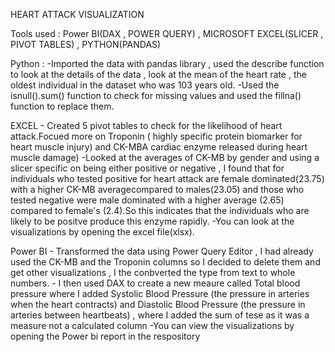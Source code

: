 HEART ATTACK VISUALIZATION

Tools used : Power BI(DAX , POWER QUERY) , MICROSOFT EXCEL(SLICER , PIVOT TABLES) , PYTHON(PANDAS)

Python :  -Imported the data with pandas library , used the describe function to look at the details of the data , look at the mean of the heart rate , the oldest individual in the dataset who was 103 years old.
          -Used the isnull().sum() function to check for missing values and used the fillna() function to replace them.

          
EXCEL     - Created 5 pivot tables to check for the likelihood of heart attack.Focued more on Troponin ( highly specific protein biomarker for heart muscle injury) and CK-MBA cardiac enzyme released during heart muscle damage)
          -Looked at the averages of CK-MB by gender and using a slicer specific on being either positive or negative , I found that for individuals who tested positive for heart attack are female dominated(23.75) with a higher CK-MB averagecompared to males(23.05)
           and those who tested negative were male dominated with a higher average (2.65) compared to female's (2.4).So this indicates that the individuals who are likely to be positve produce this enzyme rapidly.
           -You can look at the visualizations by opening the excel file(xlsx).
           
      
Power BI - Transformed the data using Power Query Editor , I had already used the CK-MB  and the Troponin columns so I decided to delete them and get other visualizations , I the conbverted the type from text to whole numbers.
         - I then used DAX to create a new meaure called Total blood pressure where I added Systolic Blood Pressure (the pressure in arteries when the heart contracts) and Diastolic Blood Pressure (the pressure in arteries between heartbeats) , where I added the sum
           of tese as it was a measure not a calculated column
           -You can view the visualizations by opening the Power bi report in the respository


           

